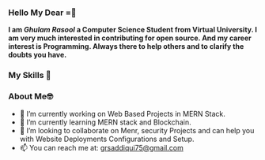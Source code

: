 

### Hello My Dear =👋
__I am *Ghulam Rasool* a Computer Science Student from Virtual University. I am very much interested in contributing for open source. And my career interest is Programming. Always there to help others and to clarify the doubts you have.__

### My Skills 🚀


### About Me🤓

- 🔭 I’m currently working on Web Based Projects in MERN Stack.
- 🌱 I’m currently learning MERN stack and Blockchain.
- 👯 I’m looking to collaborate on Menr, security Projects and can help you with Website Deployments Configurations and Setup.
- 📫 You can reach me at: <a href="mailto:grsaddiqui75@gmail.com">grsaddiqui75@gmail.com</a>
